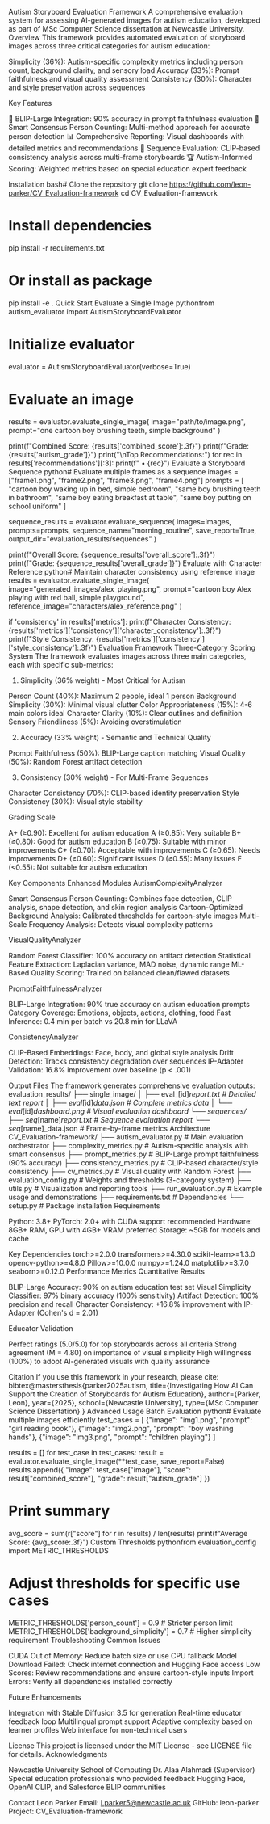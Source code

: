Autism Storyboard Evaluation Framework
A comprehensive evaluation system for assessing AI-generated images for autism education, developed as part of MSc Computer Science dissertation at Newcastle University.
Overview
This framework provides automated evaluation of storyboard images across three critical categories for autism education:

Simplicity (36%): Autism-specific complexity metrics including person count, background clarity, and sensory load
Accuracy (33%): Prompt faithfulness and visual quality assessment
Consistency (30%): Character and style preservation across sequences

Key Features

🎯 BLIP-Large Integration: 90% accuracy in prompt faithfulness evaluation
🧩 Smart Consensus Person Counting: Multi-method approach for accurate person detection
📊 Comprehensive Reporting: Visual dashboards with detailed metrics and recommendations
🔄 Sequence Evaluation: CLIP-based consistency analysis across multi-frame storyboards
🏆 Autism-Informed Scoring: Weighted metrics based on special education expert feedback

Installation
bash# Clone the repository
git clone https://github.com/leon-parker/CV_Evaluation-framework
cd CV_Evaluation-framework

# Install dependencies
pip install -r requirements.txt

# Or install as package
pip install -e .
Quick Start
Evaluate a Single Image
pythonfrom autism_evaluator import AutismStoryboardEvaluator

# Initialize evaluator
evaluator = AutismStoryboardEvaluator(verbose=True)

# Evaluate an image
results = evaluator.evaluate_single_image(
    image="path/to/image.png",
    prompt="one cartoon boy brushing teeth, simple background"
)

print(f"Combined Score: {results['combined_score']:.3f}")
print(f"Grade: {results['autism_grade']}")
print("\nTop Recommendations:")
for rec in results['recommendations'][:3]:
    print(f"  • {rec}")
Evaluate a Storyboard Sequence
python# Evaluate multiple frames as a sequence
images = ["frame1.png", "frame2.png", "frame3.png", "frame4.png"]
prompts = [
    "cartoon boy waking up in bed, simple bedroom",
    "same boy brushing teeth in bathroom", 
    "same boy eating breakfast at table",
    "same boy putting on school uniform"
]

sequence_results = evaluator.evaluate_sequence(
    images=images,
    prompts=prompts,
    sequence_name="morning_routine",
    save_report=True,
    output_dir="evaluation_results/sequences"
)

print(f"Overall Score: {sequence_results['overall_score']:.3f}")
print(f"Grade: {sequence_results['overall_grade']}")
Evaluate with Character Reference
python# Maintain character consistency using reference image
results = evaluator.evaluate_single_image(
    image="generated_images/alex_playing.png",
    prompt="cartoon boy Alex playing with red ball, simple playground",
    reference_image="characters/alex_reference.png"
)

if 'consistency' in results['metrics']:
    print(f"Character Consistency: {results['metrics']['consistency']['character_consistency']:.3f}")
    print(f"Style Consistency: {results['metrics']['consistency']['style_consistency']:.3f}")
Evaluation Framework
Three-Category Scoring System
The framework evaluates images across three main categories, each with specific sub-metrics:
1. Simplicity (36% weight) - Most Critical for Autism

Person Count (40%): Maximum 2 people, ideal 1 person
Background Simplicity (30%): Minimal visual clutter
Color Appropriateness (15%): 4-6 main colors ideal
Character Clarity (10%): Clear outlines and definition
Sensory Friendliness (5%): Avoiding overstimulation

2. Accuracy (33% weight) - Semantic and Technical Quality

Prompt Faithfulness (50%): BLIP-Large caption matching
Visual Quality (50%): Random Forest artifact detection

3. Consistency (30% weight) - For Multi-Frame Sequences

Character Consistency (70%): CLIP-based identity preservation
Style Consistency (30%): Visual style stability

Grading Scale

A+ (≥0.90): Excellent for autism education
A (≥0.85): Very suitable
B+ (≥0.80): Good for autism education
B (≥0.75): Suitable with minor improvements
C+ (≥0.70): Acceptable with improvements
C (≥0.65): Needs improvements
D+ (≥0.60): Significant issues
D (≥0.55): Many issues
F (<0.55): Not suitable for autism education

Key Components
Enhanced Modules
AutismComplexityAnalyzer

Smart Consensus Person Counting: Combines face detection, CLIP analysis, shape detection, and skin region analysis
Cartoon-Optimized Background Analysis: Calibrated thresholds for cartoon-style images
Multi-Scale Frequency Analysis: Detects visual complexity patterns

VisualQualityAnalyzer

Random Forest Classifier: 100% accuracy on artifact detection
Statistical Feature Extraction: Laplacian variance, MAD noise, dynamic range
ML-Based Quality Scoring: Trained on balanced clean/flawed datasets

PromptFaithfulnessAnalyzer

BLIP-Large Integration: 90% true accuracy on autism education prompts
Category Coverage: Emotions, objects, actions, clothing, food
Fast Inference: 0.4 min per batch vs 20.8 min for LLaVA

ConsistencyAnalyzer

CLIP-Based Embeddings: Face, body, and global style analysis
Drift Detection: Tracks consistency degradation over sequences
IP-Adapter Validation: 16.8% improvement over baseline (p < .001)

Output Files
The framework generates comprehensive evaluation outputs:
evaluation_results/
├── single_image/
│   ├── eval_[id]_report.txt      # Detailed text report
│   ├── eval_[id]_data.json       # Complete metrics data
│   └── eval_[id]_dashboard.png   # Visual evaluation dashboard
└── sequences/
    ├── seq_[name]_report.txt     # Sequence evaluation report
    └── seq_[name]_data.json      # Frame-by-frame metrics
Architecture
CV_Evaluation-framework/
├── autism_evaluator.py         # Main evaluation orchestrator
├── complexity_metrics.py       # Autism-specific analysis with smart consensus
├── prompt_metrics.py           # BLIP-Large prompt faithfulness (90% accuracy)
├── consistency_metrics.py      # CLIP-based character/style consistency
├── cv_metrics.py              # Visual quality with Random Forest
├── evaluation_config.py       # Weights and thresholds (3-category system)
├── utils.py                   # Visualization and reporting tools
├── run_evaluation.py          # Example usage and demonstrations
├── requirements.txt           # Dependencies
└── setup.py                  # Package installation
Requirements

Python: 3.8+
PyTorch: 2.0+ with CUDA support recommended
Hardware: 8GB+ RAM, GPU with 4GB+ VRAM preferred
Storage: ~5GB for models and cache

Key Dependencies
torch>=2.0.0
transformers>=4.30.0
scikit-learn>=1.3.0
opencv-python>=4.8.0
Pillow>=10.0.0
numpy>=1.24.0
matplotlib>=3.7.0
seaborn>=0.12.0
Performance Metrics
Quantitative Results

BLIP-Large Accuracy: 90% on autism education test set
Visual Simplicity Classifier: 97% binary accuracy (100% sensitivity)
Artifact Detection: 100% precision and recall
Character Consistency: +16.8% improvement with IP-Adapter (Cohen's d = 2.01)

Educator Validation

Perfect ratings (5.0/5.0) for top storyboards across all criteria
Strong agreement (M = 4.80) on importance of visual simplicity
High willingness (100%) to adopt AI-generated visuals with quality assurance

Citation
If you use this framework in your research, please cite:
bibtex@mastersthesis{parker2025autism,
  title={Investigating How AI Can Support the Creation of Storyboards for Autism Education},
  author={Parker, Leon},
  year={2025},
  school={Newcastle University},
  type={MSc Computer Science Dissertation}
}
Advanced Usage
Batch Evaluation
python# Evaluate multiple images efficiently
test_cases = [
    {"image": "img1.png", "prompt": "girl reading book"},
    {"image": "img2.png", "prompt": "boy washing hands"},
    {"image": "img3.png", "prompt": "children playing"}
]

results = []
for test_case in test_cases:
    result = evaluator.evaluate_single_image(**test_case, save_report=False)
    results.append({
        "image": test_case["image"],
        "score": result["combined_score"],
        "grade": result["autism_grade"]
    })

# Print summary
avg_score = sum(r["score"] for r in results) / len(results)
print(f"Average Score: {avg_score:.3f}")
Custom Thresholds
pythonfrom evaluation_config import METRIC_THRESHOLDS

# Adjust thresholds for specific use cases
METRIC_THRESHOLDS['person_count'] = 0.9  # Stricter person limit
METRIC_THRESHOLDS['background_simplicity'] = 0.7  # Higher simplicity requirement
Troubleshooting
Common Issues

CUDA Out of Memory: Reduce batch size or use CPU fallback
Model Download Failed: Check internet connection and Hugging Face access
Low Scores: Review recommendations and ensure cartoon-style inputs
Import Errors: Verify all dependencies installed correctly

Future Enhancements

 Integration with Stable Diffusion 3.5 for generation
 Real-time educator feedback loop
 Multilingual prompt support
 Adaptive complexity based on learner profiles
 Web interface for non-technical users

License
This project is licensed under the MIT License - see LICENSE file for details.
Acknowledgments

Newcastle University School of Computing
Dr. Alaa Alahmadi (Supervisor)
Special education professionals who provided feedback
Hugging Face, OpenAI CLIP, and Salesforce BLIP communities

Contact
Leon Parker
Email: l.parker5@newcastle.ac.uk
GitHub: leon-parker
Project: CV_Evaluation-framework